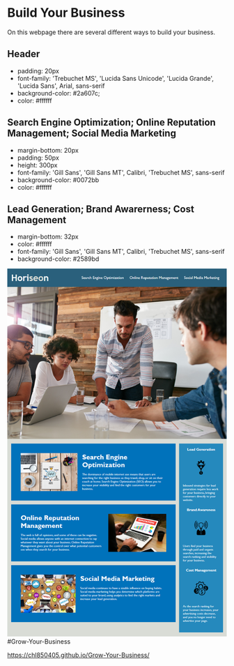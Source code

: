 # Build Your Business

On this webpage there are several different ways to build your business.

## Header

* padding: 20px
* font-family: 'Trebuchet MS', 'Lucida Sans Unicode', 'Lucida Grande', 'Lucida Sans', Arial, sans-serif
* background-color: #2a607c;
* color: #ffffff

## Search Engine Optimization; Online Reputation Management; Social Media Marketing

  * margin-bottom: 20px
  * padding: 50px
  * height: 300px
  * font-family: 'Gill Sans', 'Gill Sans MT', Calibri, 'Trebuchet MS', sans-serif
  * background-color: #0072bb
  * color: #ffffff

## Lead Generation; Brand Awarerness; Cost Management

  * margin-bottom: 32px
  * color: #ffffff 
  *  font-family: 'Gill Sans', 'Gill Sans MT', Calibri, 'Trebuchet MS', sans-serif
  * background-color: #2589bd    

![The mockup](./assets/images/README.png)#Grow-Your-Business

https://chl850405.github.io/Grow-Your-Business/
